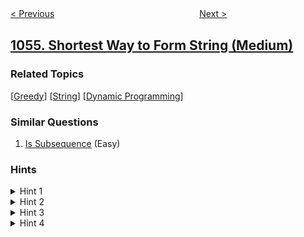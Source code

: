 <!--|This file generated by command(leetcode description); DO NOT EDIT.    |-->
<!--+----------------------------------------------------------------------+-->
<!--|@author    openset <openset.wang@gmail.com>                           |-->
<!--|@link      https://github.com/openset                                 |-->
<!--|@home      https://github.com/openset/leetcode                        |-->
<!--+----------------------------------------------------------------------+-->

[< Previous](../distant-barcodes "Distant Barcodes")
　　　　　　　　　　　　　　　　
[Next >](../confusing-number "Confusing Number")

## [1055. Shortest Way to Form String (Medium)](https://leetcode.com/problems/shortest-way-to-form-string "形成字符串的最短路径")



### Related Topics
  [[Greedy](../../tag/greedy/README.md)]
  [[String](../../tag/string/README.md)]
  [[Dynamic Programming](../../tag/dynamic-programming/README.md)]

### Similar Questions
  1. [Is Subsequence](../is-subsequence) (Easy)

### Hints
<details>
<summary>Hint 1</summary>
Which conditions have to been met in order to be impossible to form the target string?
</details>

<details>
<summary>Hint 2</summary>
If there exists a character in the target string which doesn't exist in the source string then it will be impossible to form the target string.
</details>

<details>
<summary>Hint 3</summary>
Assuming we are in the case which is possible to form the target string, how can we assure the minimum number of used subsequences of source?
</details>

<details>
<summary>Hint 4</summary>
For each used subsequence try to match the leftmost character of the current subsequence with the leftmost character of the target string, if they match then erase both character otherwise erase just the subsequence character whenever the current subsequence gets empty, reset it to a new copy of subsequence and increment the count, do this until the target sequence gets empty. Finally return the count.
</details>
